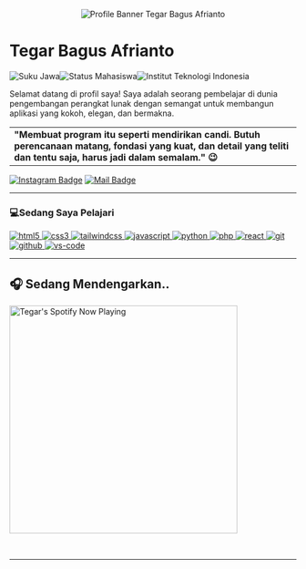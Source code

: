 <p align="center">
  <img src="/assets/ahero.png" alt="Profile Banner Tegar Bagus Afrianto"/>
</p>

<div>
  <h1>Tegar Bagus Afrianto</h1>
  
  <p>
    <img src="https://img.shields.io/badge/Jawa-333?style=for-the-badge" alt="Suku Jawa"/><img src="https://img.shields.io/badge/Mahasiswa-D96114?style=for-the-badge" alt="Status Mahasiswa"/><img src="https://img.shields.io/badge/Institut_Teknologi_Indonesia-F97316?style=for-the-badge" alt="Institut Teknologi Indonesia"/>
  </p>
  
  <p>Selamat datang di profil saya! Saya adalah seorang pembelajar di dunia pengembangan perangkat lunak dengan semangat untuk membangun aplikasi yang kokoh, elegan, dan bermakna.</p>
  
<table>
  <tr>
    <td>
        <b>"Membuat program itu seperti mendirikan candi. Butuh perencanaan matang, fondasi yang kuat, dan detail yang teliti dan tentu saja, harus jadi dalam semalam." 😉</b>
      </div>
    </td>
  </tr>
</table>
  <p>

  [![Instagram Badge](https://img.shields.io/badge/-@teguarx34-e84393?style=flat&labelColor=e84393&logo=instagram&logoColor=white)](https://instagram.com/teguarx34) [![Mail Badge](https://img.shields.io/badge/-garxboss@gmail.com-c0392b?style=flat&labelColor=c0392b&logo=gmail&logoColor=white)](https://mail.google.com/mail/u/?authuser=garxboss@gmail.com)
  </p>
</div>

---
<h3> 💻Sedang Saya Pelajari </h3>
<p>
  <a href="https://developer.mozilla.org/en-US/docs/Web/HTML" target="_blank" rel="noreferrer"> <img src="https://img.shields.io/badge/HTML5-E34F26?style=for-the-badge&logo=html5&logoColor=white" alt="html5"/> </a>
  <a href="https://developer.mozilla.org/en-US/docs/Web/CSS" target="_blank" rel="noreferrer"> <img src="https://img.shields.io/badge/CSS3-1572B6?style=for-the-badge&logo=css3&logoColor=white" alt="css3"/> </a>
  <a href="https://tailwindcss.com/" target="_blank" rel="noreferrer"> <img src="https://img.shields.io/badge/Tailwind_CSS-06B6D4?style=for-the-badge&logo=tailwindcss&logoColor=white" alt="tailwindcss"/> </a>
  <a href="https://developer.mozilla.org/en-US/docs/Web/JavaScript" target="_blank" rel="noreferrer"> <img src="https://img.shields.io/badge/JavaScript-F7DF1E?style=for-the-badge&logo=javascript&logoColor=black" alt="javascript"/> </a>
  <a href="https://www.python.org" target="_blank" rel="noreferrer"> <img src="https://img.shields.io/badge/Python-3776AB?style=for-the-badge&logo=python&logoColor=white" alt="python"/> </a>
  <a href="https://www.php.net" target="_blank" rel="noreferrer"> <img src="https://img.shields.io/badge/PHP-777BB4?style=for-the-badge&logo=php&logoColor=white" alt="php"/> </a>
  <a href="https://reactjs.org/" target="_blank" rel="noreferrer"> <img src="https://img.shields.io/badge/React-20232A?style=for-the-badge&logo=react&logoColor=61DAFB" alt="react"/> </a>
  <a href="https://git-scm.com/" target="_blank" rel="noreferrer"> <img src="https://img.shields.io/badge/GIT-F05032?style=for-the-badge&logo=git&logoColor=white" alt="git"/> </a>
  <a href="https://github.com/" target="_blank" rel="noreferrer"> <img src="https://img.shields.io/badge/GitHub-181717?style=for-the-badge&logo=github&logoColor=white" alt="github"/> </a>
  <a href="https://code.visualstudio.com/" target="_blank" rel="noreferrer"> <img src="https://img.shields.io/badge/VS_Code-007ACC?style=for-the-badge&logo=visualstudiocode&logoColor=white" alt="vs-code"/> </a>
</p>

---

### <h2> 🎧 Sedang Mendengarkan.. </h2>

<p>
  <a href="https://open.spotify.com/user/31cui6cunprbnc5mr6fiulgk3rwq2" target="_blank">
    <img src="https://my-spotify-listening.vercel.app/api/spotify" alt="Tegar's Spotify Now Playing" width="400" />
  </a>
</p>
<br>

---

